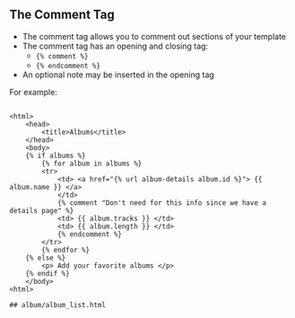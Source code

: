 ## The Comment Tag

* The comment tag allows you to comment out sections of your template
* The comment tag has an opening and closing tag:
    * `{% comment %}` 
    * `{% endcomment %}`
* An optional note may be inserted in the opening tag


For example:
```

<html>
    <head>
        <title>Albums</title>
    </head>
    <body>
    {% if albums %}
        {% for album in albums %}  
        <tr>
            <td> <a href="{% url album-details album.id %}"> {{ album.name }} </a> 
            </td>
            {% comment "Don't need for this info since we have a details page" %}
            <td> {{ album.tracks }} </td>
            <td> {{ album.length }} </td>
            {% endcomment %}
        </tr>
        {% endfor %}
    {% else %}
        <p> Add your favorite albums </p>
    {% endif %}                        
    </body>
<html>

## album/album_list.html    
```

